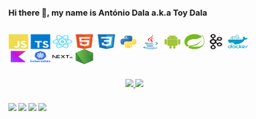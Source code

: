 ### Hi there 👋, my name is António Dala a.k.a Toy Dala

<!--
**toydala99/toydala99** is a ✨ _special_ ✨ repository because its `README.md` (this file) appears on your GitHub profile.

- 🔭 I’m currently working on ...
- 🌱 I’m currently learning ...
- 👯 I’m looking to collaborate on ...
- 🤔 I’m looking for help with ...
- 💬 Ask me about ...
- 📫 How to reach me: ...
- 😄 Pronouns: ...
- ⚡ Fun fact: ...
Here are some ideas to get you started:

-->
<div style="display: inline_block"><br>
  <img align="center" alt="Js" height="30" width="40" src="https://raw.githubusercontent.com/devicons/devicon/master/icons/javascript/javascript-plain.svg">
  <img align="center" alt="Ts" height="30" width="40" src="https://raw.githubusercontent.com/devicons/devicon/master/icons/typescript/typescript-plain.svg">
  <img align="center" alt="React" height="30" width="40" src="https://raw.githubusercontent.com/devicons/devicon/master/icons/react/react-original.svg">
  <img align="center" alt="HTML" height="30" width="40" src="https://raw.githubusercontent.com/devicons/devicon/master/icons/html5/html5-original.svg">
  <img align="center" alt="CSS" height="30" width="40" src="https://raw.githubusercontent.com/devicons/devicon/master/icons/css3/css3-original.svg">
  <img align="center" alt="Python" height="30" width="40" src="https://raw.githubusercontent.com/devicons/devicon/master/icons/python/python-original.svg">
  <img align="center" alt="Java" height="30" width="40" src="https://raw.githubusercontent.com/devicons/devicon/master/icons/java/java-original.svg">
    <img align="center" alt="Java" height="30" width="40" src="https://github.com/devicons/devicon/blob/master/icons/android/android-plain.svg">
  <img align="center" alt="Java" height="30" width="40" src="https://github.com/devicons/devicon/blob/master/icons/spring/spring-original.svg">
  <img align="center" alt="Java" height="30" width="40" src="https://github.com/devicons/devicon/blob/master/icons/apachekafka/apachekafka-original.svg">
  <img align="center" alt="Java" height="30" width="40" src="https://github.com/devicons/devicon/blob/master/icons/docker/docker-plain-wordmark.svg">
  <img align="center" alt="Java" height="30" width="40" src="https://github.com/devicons/devicon/blob/master/icons/kotlin/kotlin-original.svg">
  <img align="center" alt="Java" height="30" width="40" src="https://github.com/devicons/devicon/blob/master/icons/kubernetes/kubernetes-plain-wordmark.svg">
  <img align="center" alt="Java" height="30" width="40" src="https://github.com/devicons/devicon/blob/master/icons/nextjs/nextjs-original-wordmark.svg">
  <img align="center" alt="Java" height="30" width="40" src="https://github.com/devicons/devicon/blob/master/icons/nodejs/nodejs-original.svg">
</div>

##

<div align="center">
  <a href="https://github.com/toydala99">
  <img height="180em" src="https://github-readme-stats.vercel.app/api?username=toydala99&show_icons=true&theme=dracula&include_all_commits=flase&count_private=false"/>
  <img height="180em" src="https://github-readme-stats.vercel.app/api/top-langs/?username=toydala99&layout=compact&langs_count=5&theme=dracula"/>
</div>
  
   ##
 
<div> 
  <a href="https://www.instagram.com/toydala99/" target="_blank"><img src="https://img.shields.io/badge/-Instagram-%23E4405F?style=for-the-badge&logo=instagram&logoColor=white" target="_blank"></a>
 <a href="https://discord.gg/wagxzStdcR" target="_blank"><img src="https://img.shields.io/badge/Discord-7289DA?style=for-the-badge&logo=discord&logoColor=white" target="_blank"></a> 
  <a href = "mailto:antoniodala83@gmail.com"><img src="https://img.shields.io/badge/-Gmail-%23333?style=for-the-badge&logo=gmail&logoColor=white" target="_blank"></a>
  <a href="https://www.linkedin.com/in/ant%C3%B3nio-dala-237022207/" target="_blank"><img src="https://img.shields.io/badge/-LinkedIn-%230077B5?style=for-the-badge&logo=linkedin&logoColor=white" target="_blank"></a> 
 
</div>
